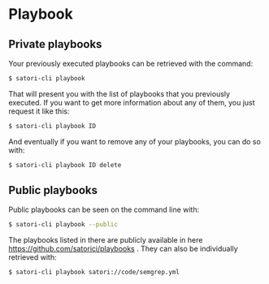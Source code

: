 # Playbook


## Private playbooks

Your previously executed playbooks can be retrieved with the command:

```sh
$ satori-cli playbook
```

That will present you with the list of playbooks that you previously executed. If you want to get more information about any of them, you just request it like this:

```sh
$ satori-cli playbook ID
```

And eventually if you want to remove any of your playbooks, you can do so with:

```sh
$ satori-cli playbook ID delete
```

## Public playbooks

Public playbooks can be seen on the command line with:
```sh
$ satori-cli playbook --public
```

The playbooks listed in there are publicly available in here https://github.com/satorici/playbooks . They can also be individually retrieved with:

```sh
$ satori-cli playbook satori://code/semgrep.yml
```
